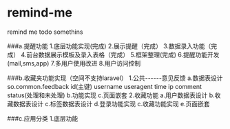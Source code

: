 # remind-me


remind me todo somethins


###a.提醒功能
	1.底层功能实现(完成)
	2.展示提醒（完成）
	3.数据录入功能（完成）
	4.前台数据展示模板及录入表格（完成）
	5.框架整理(完成)
	6.提醒功能开发(mail,sms,app)
	7.多用户使用改进
	8.用户访问控制



###b.收藏夹功能实现（空间不支持laravel）
	1.公共------意见反馈
		a.数据表设计
			so.common.feedback
			id(主键) username useragent time ip comment status(处理和未处理)
		b.功能实现
		c.页面嵌套
	2.收藏功能
		a.用户数据表设计
		b.收藏数据表设计
		c.标签数据表设计
		d.登录功能实现
		c.收藏功能实现
		e.页面嵌套




###c.应用分类
	1.底层功能
	


